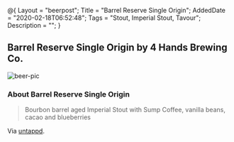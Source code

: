@{
 Layout = "beerpost";
 Title = "Barrel Reserve Single Origin";
 AddedDate = "2020-02-18T06:52:48";
 Tags = "Stout, Imperial Stout, Tavour";
 Description = "";
 }
 

## Barrel Reserve Single Origin by 4 Hands Brewing Co.

![beer-pic]

### About Barrel Reserve Single Origin

> Bourbon barrel aged Imperial Stout with Sump Coffee, vanilla beans, cacao and blueberries

Via [untappd][untappd-url].

[untappd-url]: <https://untappd.com//b/4-hands-brewing-co-barrel-reserve-single-origin/3539814>
[beer-pic]: https://jasonpowley.com/assets/img/2020-02-18-barrel-reserve-single-origin.jpeg "Barrel Reserve Single Origin by 4 Hands Brewing Co."
